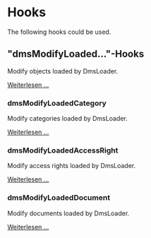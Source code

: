 # Hooks

The following hooks could be used.

## "dmsModifyLoaded..."-Hooks

Modify objects loaded by DmsLoader.

[Weiterlesen ...](dmsModifyLoadedHooks.md)

### dmsModifyLoadedCategory

Modify categories loaded by DmsLoader.

[Weiterlesen ...](dmsModifyLoadedHooks.md#dmsmodifyloadedcategory)

### dmsModifyLoadedAccessRight

Modify access rights loaded by DmsLoader.

[Weiterlesen ...](dmsModifyLoadedHooks.md#dmsmodifyloadedaccessright)

### dmsModifyLoadedDocument

Modify documents loaded by DmsLoader.

[Weiterlesen ...](dmsModifyLoadedHooks.md#dmsmodifyloadeddocument)